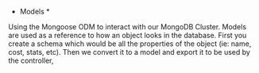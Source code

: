 * Models *

Using the Mongoose ODM to interact with our MongoDB Cluster. Models are used as a reference to how an object looks in the database. First you create a schema which would be all the properties of the object (ie: name, cost, stats, etc). Then we convert it to a model and export it to be used by the controller,